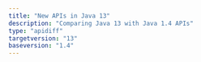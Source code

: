 ```yaml
---
title: "New APIs in Java 13"
description: "Comparing Java 13 with Java 1.4 APIs"
type: "apidiff"
targetversion: "13"
baseversion: "1.4"
---
```

